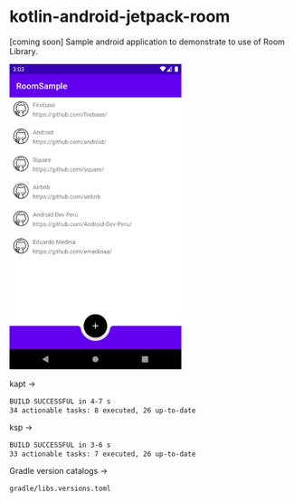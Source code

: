 # kotlin-android-jetpack-room
[coming soon] Sample android application to demonstrate to use of Room Library.

<img src="screenshots/screenshot.png" height="540">

kapt ->

```
BUILD SUCCESSFUL in 4-7 s
34 actionable tasks: 8 executed, 26 up-to-date
```

ksp ->

```
BUILD SUCCESSFUL in 3-6 s
33 actionable tasks: 7 executed, 26 up-to-date
```

Gradle version catalogs ->

```
gradle/libs.versions.toml
```
